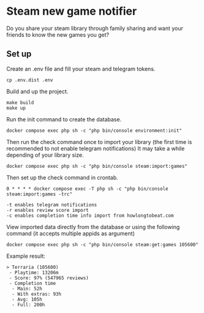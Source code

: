 # Steam new game notifier
Do you share your steam library through family sharing and want your friends to know the new games you get?

## Set up
Create an .env file and fill your steam and telegram tokens.
```
cp .env.dist .env
```

Build and up the project.
```
make build
make up
```
Run the init command to create the database.

```
docker compose exec php sh -c "php bin/console environment:init"
```
Then run the check command once to import your library (the first time is recommended to not enable telegram notifications)
It may take a while depending of your library size.
```
docker compose exec php sh -c "php bin/console steam:import:games"
```
Then set up the check command in crontab.
```
0 * * * * docker compose exec -T php sh -c "php bin/console steam:import:games -trc"

-t enables telegram notifications
-r enables review score import
-c enables completion time info import from howlongtobeat.com
```

View imported data directly from the database or using the following command (it accepts multiple appids as argument) 

```
docker compose exec php sh -c "php bin/console steam:get:games 105600"
```

Example result:
```
> Terraria (105600)
 - Playtime: 13206m
 - Score: 97% (547965 reviews)
 - Completion time
  - Main: 52h
  - With extras: 93h
  - Avg: 105h
  - Full: 200h
```
